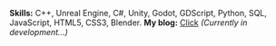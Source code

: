 **Skills:** C++, Unreal Engine, C#, Unity, Godot, GDScript, Python, SQL, JavaScript, HTML5, CSS3, Blender.
**My blog:** [Click](yudekio.github.io) *(Currently in development...)*
